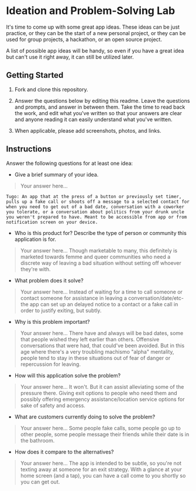 # Ideation and Problem-Solving Lab

It's time to come up with some great app ideas. These ideas can be just practice, or they can be the start of a new personal project, or they can be used for group projects, a hackathon, or an open source project.

A list of possible app ideas will be handy, so even if you have a great idea but can't use it right away, it can still be utilized later.

## Getting Started

1. Fork and clone this repository.

1. Answer the questions below by editing this readme. Leave the questions and prompts, and answer in between them. Take the time to read back the work, and edit what you've written so that your answers are clear and anyone reading it can easily understand what you've written.

1. When applicable, please add screenshots, photos, and links.

## Instructions

Answer the following questions for at least one idea:

- Give a brief summary of your idea.

> Your answer here...

    Tugo: An app that at the press of a button or previously set timer, pulls up a fake call or shoots off a message to a selected contact for when you need to get out of a bad date, conversation with a coworker you tolerate, or a conversation about politics from your drunk uncle you weren't prepared to have. Meant to be accessible from app or from notification screen on your device.

- Who is this product for? Describe the type of person or community this application is for.

> Your answer here...
    Though marketable to many, this definitely is marketed towards femme and queer communities who need a discrete way of leaving a bad situation without setting off whoever they're with.

- What problem does it solve?

> Your answer here...
    Instead of waiting for a time to call someone or contact someone for assistance in leaving a conversation/date/etc- the app can set up an delayed notice to a contact or a fake call in order to justify exiting, but subtly.

- Why is this problem important?

> Your answer here...
    There have and always will be bad dates, some that people wished they left earlier than others. Offensive conversations that were had, that could've been avoided. But in this age where there's a very troubling machismo "alpha" mentality, people tend to stay in these situations out of fear of danger or repercussion for leaving.

- How will this application solve the problem?

> Your answer here...
   It won't. But it can assist alleviating some of the pressure there. Giving exit options to people who need them and possibly offering emergency assistance/location service options for sake of safety and access.  

- What are customers currently doing to solve the problem?

> Your answer here...
    Some people fake calls, some people go up to other people, some people message their friends while their date is in the bathroom.

- How does it compare to the alternatives?

> Your answer here...
    The app is intended to be subtle, so you're not texting away at someone for an exit strategy. With a glance at your home screen (and a tap), you can have a call come to you shortly so you can get out.

